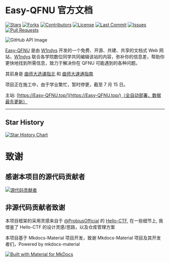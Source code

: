 # Easy-QFNU 官方文档

[![Stars](https://img.shields.io/github/stars/W1ndys/Easy-QFNU?style=social)](https://github.com/W1ndys/Easy-QFNU)
[![Forks](https://img.shields.io/github/forks/W1ndys/Easy-QFNU?style=social)](https://github.com/W1ndys/Easy-QFNU)
[![Contributors](https://img.shields.io/github/contributors/W1ndys/Easy-QFNU)](https://github.com/W1ndys/Easy-QFNU/graphs/contributors)
[![License](https://img.shields.io/github/license/W1ndys/Easy-QFNU)](https://github.com/W1ndys/Easy-QFNU/blob/main/LICENSE)
[![Last Commit](https://img.shields.io/github/last-commit/W1ndys/Easy-QFNU)](https://github.com/W1ndys/Easy-QFNU/commits/master)
[![Issues](https://img.shields.io/github/issues/W1ndys/Easy-QFNU)](https://github.com/W1ndys/Easy-QFNU/issues)
[![Pull Requests](https://img.shields.io/github/issues-pr/W1ndys/Easy-QFNU)](https://github.com/W1ndys/Easy-QFNU/pulls)

<div style="max-width: 100%; margin: 0 auto;">
    <img src="https://stats.deeptrain.net/repo/W1ndys/Easy-QFNU/?theme=light" alt="GitHub API Image" style="max-width: 100%; height: auto; display: block; margin: 0 auto;">
</div>

[Easy-QFNU](https://Easy-QFNU.top/) 是由 [W1ndys](https://w1ndys.top/) 开发的一个免费、开源、共建、共享的文档式 Web 网站，[W1ndys](https://w1ndys.top/) 联合各学院数位同学共同编辑该站的内容，弥补你的信息差，帮助你更快地找到所需信息，致力于解决你在 QFNU 可能遇到的各种问题。

其前身是 [曲师大选课指北](https://blog.w1ndys.top/posts/216d9006/) 和 [曲师大速通指南](https://blog.w1ndys.top/posts/8f8bbaa8/)

项目正在施工中，由于学业繁忙，暂时停更，截至 7 月 15 日。

主站: [https://Easy-QFNU.top/](https://Easy-QFNU.top/)（全自动部署，数据最先更新）

---

## Star History

[![Star History Chart](https://api.star-history.com/svg?repos=W1ndys/Easy-QFNU&type=Date)](https://star-history.com/#W1ndys/Easy-QFNU&Date)

# 致谢

## 感谢本项目的源代码贡献者

[![源代码贡献者](https://stats.deeptrain.net/contributor/W1ndys/Easy-QFNU/?column=7&theme=light)](https://github.com/W1ndys/Easy-QFNU/graphs/contributors)

## 非源代码贡献者致谢

本项目框架的采用灵感来自于 [@ProbiusOfficial](https://github.com/ProbiusOfficial/) 的 [Hello-CTF](https://github.com/ProbiusOfficial/Hello-CTF/), 在一些细节上, 我借鉴了 Hello-CTF 的设计灵感/思路，以及仓库管理方案

本项目基于 Mkdocs-Material 项目开发，致谢 Mkdocs-Material 项目及其开发者们，Powered by mkdocs-material

[![Built with Material for MkDocs](https://img.shields.io/badge/Material_for_MkDocs-526CFE?style=for-the-badge&logo=MaterialForMkDocs&logoColor=white)](https://squidfunk.github.io/mkdocs-material/)
